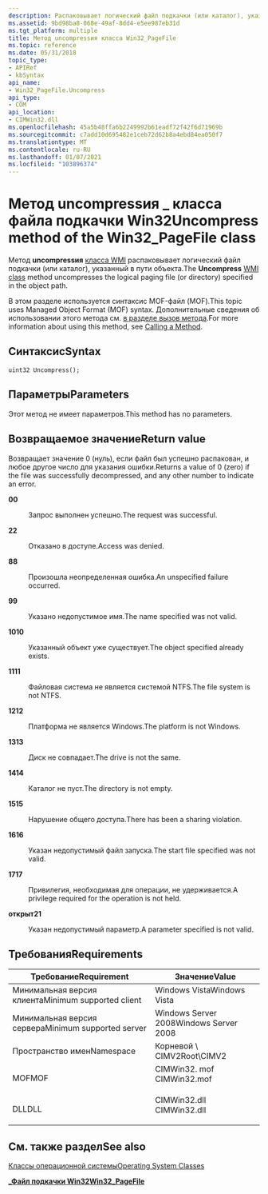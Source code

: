 ```yaml
---
description: Распаковывает логический файл подкачки (или каталог), указанный в пути объекта.
ms.assetid: 9bd98ba8-068e-49af-8dd4-e5ee987eb31d
ms.tgt_platform: multiple
title: Метод uncompressия класса Win32_PageFile
ms.topic: reference
ms.date: 05/31/2018
topic_type:
- APIRef
- kbSyntax
api_name:
- Win32_PageFile.Uncompress
api_type:
- COM
api_location:
- CIMWin32.dll
ms.openlocfilehash: 45a5b48ffa6b2249992b61eadf72f42f6d71969b
ms.sourcegitcommit: c7add10d695482e1ceb72d62b8a4ebd84ea050f7
ms.translationtype: MT
ms.contentlocale: ru-RU
ms.lasthandoff: 01/07/2021
ms.locfileid: "103896374"
---
```

# <a name="uncompress-method-of-the-win32_pagefile-class"></a><span data-ttu-id="6b1b1-103">Метод uncompressия \_ класса файла подкачки Win32</span><span class="sxs-lookup"><span data-stu-id="6b1b1-103">Uncompress method of the Win32\_PageFile class</span></span>

<span data-ttu-id="6b1b1-104">Метод **uncompressия** [класса WMI](/windows/desktop/WmiSdk/retrieving-a-class) распаковывает логический файл подкачки (или каталог), указанный в пути объекта.</span><span class="sxs-lookup"><span data-stu-id="6b1b1-104">The **Uncompress** [WMI class](/windows/desktop/WmiSdk/retrieving-a-class) method uncompresses the logical paging file (or directory) specified in the object path.</span></span>

<span data-ttu-id="6b1b1-105">В этом разделе используется синтаксис MOF-файл (MOF).</span><span class="sxs-lookup"><span data-stu-id="6b1b1-105">This topic uses Managed Object Format (MOF) syntax.</span></span> <span data-ttu-id="6b1b1-106">Дополнительные сведения об использовании этого метода см. [в разделе вызов метода](/windows/desktop/WmiSdk/calling-a-method).</span><span class="sxs-lookup"><span data-stu-id="6b1b1-106">For more information about using this method, see [Calling a Method](/windows/desktop/WmiSdk/calling-a-method).</span></span>

## <a name="syntax"></a><span data-ttu-id="6b1b1-107">Синтаксис</span><span class="sxs-lookup"><span data-stu-id="6b1b1-107">Syntax</span></span>


```mof
uint32 Uncompress();
```



## <a name="parameters"></a><span data-ttu-id="6b1b1-108">Параметры</span><span class="sxs-lookup"><span data-stu-id="6b1b1-108">Parameters</span></span>

<span data-ttu-id="6b1b1-109">Этот метод не имеет параметров.</span><span class="sxs-lookup"><span data-stu-id="6b1b1-109">This method has no parameters.</span></span>

## <a name="return-value"></a><span data-ttu-id="6b1b1-110">Возвращаемое значение</span><span class="sxs-lookup"><span data-stu-id="6b1b1-110">Return value</span></span>

<span data-ttu-id="6b1b1-111">Возвращает значение 0 (нуль), если файл был успешно распакован, и любое другое число для указания ошибки.</span><span class="sxs-lookup"><span data-stu-id="6b1b1-111">Returns a value of 0 (zero) if the file was successfully decompressed, and any other number to indicate an error.</span></span>

<dl> <dt>

<span data-ttu-id="6b1b1-112">**0**</span><span class="sxs-lookup"><span data-stu-id="6b1b1-112">**0**</span></span>
</dt> <dd>

<span data-ttu-id="6b1b1-113">Запрос выполнен успешно.</span><span class="sxs-lookup"><span data-stu-id="6b1b1-113">The request was successful.</span></span>

</dd> <dt>

<span data-ttu-id="6b1b1-114">**2**</span><span class="sxs-lookup"><span data-stu-id="6b1b1-114">**2**</span></span>
</dt> <dd>

<span data-ttu-id="6b1b1-115">Отказано в доступе.</span><span class="sxs-lookup"><span data-stu-id="6b1b1-115">Access was denied.</span></span>

</dd> <dt>

<span data-ttu-id="6b1b1-116">**8**</span><span class="sxs-lookup"><span data-stu-id="6b1b1-116">**8**</span></span>
</dt> <dd>

<span data-ttu-id="6b1b1-117">Произошла неопределенная ошибка.</span><span class="sxs-lookup"><span data-stu-id="6b1b1-117">An unspecified failure occurred.</span></span>

</dd> <dt>

<span data-ttu-id="6b1b1-118">**9**</span><span class="sxs-lookup"><span data-stu-id="6b1b1-118">**9**</span></span>
</dt> <dd>

<span data-ttu-id="6b1b1-119">Указано недопустимое имя.</span><span class="sxs-lookup"><span data-stu-id="6b1b1-119">The name specified was not valid.</span></span>

</dd> <dt>

<span data-ttu-id="6b1b1-120">**10**</span><span class="sxs-lookup"><span data-stu-id="6b1b1-120">**10**</span></span>
</dt> <dd>

<span data-ttu-id="6b1b1-121">Указанный объект уже существует.</span><span class="sxs-lookup"><span data-stu-id="6b1b1-121">The object specified already exists.</span></span>

</dd> <dt>

<span data-ttu-id="6b1b1-122">**11**</span><span class="sxs-lookup"><span data-stu-id="6b1b1-122">**11**</span></span>
</dt> <dd>

<span data-ttu-id="6b1b1-123">Файловая система не является системой NTFS.</span><span class="sxs-lookup"><span data-stu-id="6b1b1-123">The file system is not NTFS.</span></span>

</dd> <dt>

<span data-ttu-id="6b1b1-124">**12**</span><span class="sxs-lookup"><span data-stu-id="6b1b1-124">**12**</span></span>
</dt> <dd>

<span data-ttu-id="6b1b1-125">Платформа не является Windows.</span><span class="sxs-lookup"><span data-stu-id="6b1b1-125">The platform is not Windows.</span></span>

</dd> <dt>

<span data-ttu-id="6b1b1-126">**13**</span><span class="sxs-lookup"><span data-stu-id="6b1b1-126">**13**</span></span>
</dt> <dd>

<span data-ttu-id="6b1b1-127">Диск не совпадает.</span><span class="sxs-lookup"><span data-stu-id="6b1b1-127">The drive is not the same.</span></span>

</dd> <dt>

<span data-ttu-id="6b1b1-128">**14**</span><span class="sxs-lookup"><span data-stu-id="6b1b1-128">**14**</span></span>
</dt> <dd>

<span data-ttu-id="6b1b1-129">Каталог не пуст.</span><span class="sxs-lookup"><span data-stu-id="6b1b1-129">The directory is not empty.</span></span>

</dd> <dt>

<span data-ttu-id="6b1b1-130">**15**</span><span class="sxs-lookup"><span data-stu-id="6b1b1-130">**15**</span></span>
</dt> <dd>

<span data-ttu-id="6b1b1-131">Нарушение общего доступа.</span><span class="sxs-lookup"><span data-stu-id="6b1b1-131">There has been a sharing violation.</span></span>

</dd> <dt>

<span data-ttu-id="6b1b1-132">**16**</span><span class="sxs-lookup"><span data-stu-id="6b1b1-132">**16**</span></span>
</dt> <dd>

<span data-ttu-id="6b1b1-133">Указан недопустимый файл запуска.</span><span class="sxs-lookup"><span data-stu-id="6b1b1-133">The start file specified was not valid.</span></span>

</dd> <dt>

<span data-ttu-id="6b1b1-134">**17**</span><span class="sxs-lookup"><span data-stu-id="6b1b1-134">**17**</span></span>
</dt> <dd>

<span data-ttu-id="6b1b1-135">Привилегия, необходимая для операции, не удерживается.</span><span class="sxs-lookup"><span data-stu-id="6b1b1-135">A privilege required for the operation is not held.</span></span>

</dd> <dt>

<span data-ttu-id="6b1b1-136">**открыт**</span><span class="sxs-lookup"><span data-stu-id="6b1b1-136">**21**</span></span>
</dt> <dd>

<span data-ttu-id="6b1b1-137">Указан недопустимый параметр.</span><span class="sxs-lookup"><span data-stu-id="6b1b1-137">A parameter specified is not valid.</span></span>

</dd> </dl>

## <a name="requirements"></a><span data-ttu-id="6b1b1-138">Требования</span><span class="sxs-lookup"><span data-stu-id="6b1b1-138">Requirements</span></span>



| <span data-ttu-id="6b1b1-139">Требование</span><span class="sxs-lookup"><span data-stu-id="6b1b1-139">Requirement</span></span> | <span data-ttu-id="6b1b1-140">Значение</span><span class="sxs-lookup"><span data-stu-id="6b1b1-140">Value</span></span> |
|-------------------------------------|-----------------------------------------------------------------------------------------|
| <span data-ttu-id="6b1b1-141">Минимальная версия клиента</span><span class="sxs-lookup"><span data-stu-id="6b1b1-141">Minimum supported client</span></span><br/> | <span data-ttu-id="6b1b1-142">Windows Vista</span><span class="sxs-lookup"><span data-stu-id="6b1b1-142">Windows Vista</span></span><br/>                                                                |
| <span data-ttu-id="6b1b1-143">Минимальная версия сервера</span><span class="sxs-lookup"><span data-stu-id="6b1b1-143">Minimum supported server</span></span><br/> | <span data-ttu-id="6b1b1-144">Windows Server 2008</span><span class="sxs-lookup"><span data-stu-id="6b1b1-144">Windows Server 2008</span></span><br/>                                                          |
| <span data-ttu-id="6b1b1-145">Пространство имен</span><span class="sxs-lookup"><span data-stu-id="6b1b1-145">Namespace</span></span><br/>                | <span data-ttu-id="6b1b1-146">Корневой \\ CIMV2</span><span class="sxs-lookup"><span data-stu-id="6b1b1-146">Root\\CIMV2</span></span><br/>                                                                  |
| <span data-ttu-id="6b1b1-147">MOF</span><span class="sxs-lookup"><span data-stu-id="6b1b1-147">MOF</span></span><br/>                      | <dl> <span data-ttu-id="6b1b1-148"><dt>CIMWin32. mof</dt></span><span class="sxs-lookup"><span data-stu-id="6b1b1-148"><dt>CIMWin32.mof</dt></span></span> </dl> |
| <span data-ttu-id="6b1b1-149">DLL</span><span class="sxs-lookup"><span data-stu-id="6b1b1-149">DLL</span></span><br/>                      | <dl> <span data-ttu-id="6b1b1-150"><dt>CIMWin32.dll</dt></span><span class="sxs-lookup"><span data-stu-id="6b1b1-150"><dt>CIMWin32.dll</dt></span></span> </dl> |



## <a name="see-also"></a><span data-ttu-id="6b1b1-151">См. также раздел</span><span class="sxs-lookup"><span data-stu-id="6b1b1-151">See also</span></span>

<dl> <dt>

<span data-ttu-id="6b1b1-152">[Классы операционной системы](/previous-versions//aa392727(v=vs.85))</span><span class="sxs-lookup"><span data-stu-id="6b1b1-152">[Operating System Classes](/previous-versions//aa392727(v=vs.85))</span></span>
</dt> <dt>

[<span data-ttu-id="6b1b1-153">**\_Файл подкачки Win32**</span><span class="sxs-lookup"><span data-stu-id="6b1b1-153">**Win32\_PageFile**</span></span>](win32-pagefile.md)
</dt> </dl>

 

